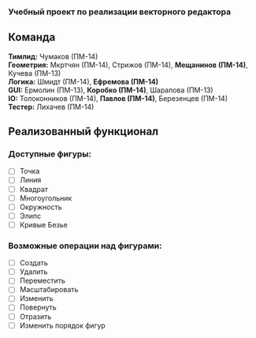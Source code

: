 ### Учебный проект по реализации векторного редактора
## Команда
**Тимлид:** Чумаков (ПМ-14)  
**Геометрия:** Мкртчян (ПМ-14), Стрижов (ПМ-14), **Мещанинов (ПМ-14)**, Кучева (ПМ-13)  
**Логика:** Шмидт (ПМ-14), **Ефремова (ПМ-14)**  
**GUI:** Ермолин (ПМ-13), **Коробко (ПМ-14)**, Шарапова (ПМ-13)  
**IO:** Толоконников (ПМ-14), **Павлов (ПМ-14)**, Березенцев (ПМ-14)   
**Тестер:** Лихачев (ПМ-14)  

## Реализованный функционал
### Доступные фигуры:
- [ ] Точка
- [ ] Линия
- [ ] Квадрат
- [ ] Многоугольник
- [ ] Окружность
- [ ] Элипс
- [ ] Кривые Безье

### Возможные операции над фигурами:
- [ ] Создать
- [ ] Удалить
- [ ] Переместить
- [ ] Масштабировать
- [ ] Изменить
- [ ] Повернуть
- [ ] Отразить
- [ ] Изменить порядок фигур
